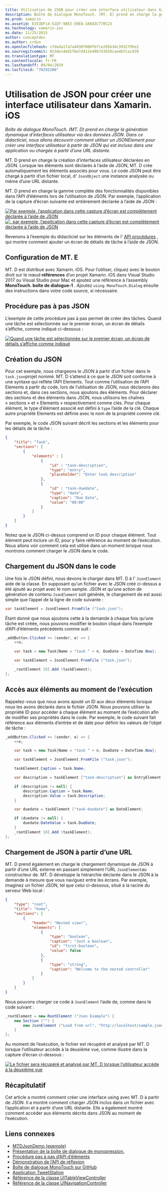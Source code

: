 ```yaml
---
title: Utilisation de JSON pour créer une interface utilisateur dans Xamarin. iOS
description: Boîte de dialogue MonoTouch. (MT. D) prend en charge la génération dynamique d’interfaces utilisateur via des données JSON. Dans ce didacticiel, nous allons découvrir comment utiliser un JSONElement pour créer une interface utilisateur à partir de JSON qui est incluse dans une application ou chargée à partir d’une URL distante.
ms.prod: xamarin
ms.assetid: E353DF14-51D7-98E3-59EA-16683C770C23
ms.technology: xamarin-ios
ms.date: 11/25/2015
author: conceptdev
ms.author: crdun
ms.openlocfilehash: c7deda17a7a4936f000fbfce285b3dc3932795e2
ms.sourcegitcommit: 933de144d1fbe7d412e49b743839cae4bfcac439
ms.translationtype: MT
ms.contentlocale: fr-FR
ms.lasthandoff: 09/04/2019
ms.locfileid: "70292280"
---
```

# <a name="using-json-to-create-a-user-interface-in-xamarinios"></a>Utilisation de JSON pour créer une interface utilisateur dans Xamarin. iOS

_Boîte de dialogue MonoTouch. (MT. D) prend en charge la génération dynamique d’interfaces utilisateur via des données JSON. Dans ce didacticiel, nous allons découvrir comment utiliser un JSONElement pour créer une interface utilisateur à partir de JSON qui est incluse dans une application ou chargée à partir d’une URL distante._

MT. D prend en charge la création d’interfaces utilisateur déclarées en JSON. Lorsque les éléments sont déclarés à l’aide de JSON, MT. D crée automatiquement les éléments associés pour vous. Le code JSON peut être chargé à partir d’un fichier local, d' `JsonObject` une instance analysée ou même d’une URL distante.

MT. D prend en charge la gamme complète des fonctionnalités disponibles dans l’API d’éléments lors de l’utilisation de JSON. Par exemple, l’application de la capture d’écran suivante est entièrement déclarée à l’aide de JSON :

[![](json-element-walkthrough-images/01-load-from-file.png "Par exemple, l’application dans cette capture d’écran est complètement déclarée à l’aide de JSON")](json-element-walkthrough-images/01-load-from-file.png#lightbox) [![](json-element-walkthrough-images/01-load-from-file.png ", par exemple, l’application dans cette capture d’écran est complètement déclarée à l’aide de JSON")](json-element-walkthrough-images/01-load-from-file.png#lightbox)

Revenons à l’exemple du didacticiel sur les éléments de l' [API procédures](~/ios/user-interface/monotouch.dialog/elements-api-walkthrough.md) , qui montre comment ajouter un écran de détails de tâche à l’aide de JSON.

## <a name="setting-up-mtd"></a>Configuration de MT. E

MT. D est distribué avec Xamarin. iOS. Pour l’utiliser, cliquez avec le bouton droit sur le nœud **références** d’un projet Xamarin. iOS dans Visual Studio 2017 ou Visual Studio pour Mac et ajoutez une référence à l’assembly **MonoTouch. boîte de dialogue-1** . Ajoutez `using MonoTouch.Dialog` ensuite des instructions dans votre code source, si nécessaire.

## <a name="json-walkthrough"></a>Procédure pas à pas JSON

L’exemple de cette procédure pas à pas permet de créer des tâches. Quand une tâche est sélectionnée sur le premier écran, un écran de détails s’affiche, comme indiqué ci-dessous :

 [![](json-element-walkthrough-images/03-task-list.png "Quand une tâche est sélectionnée sur le premier écran, un écran de détails s’affiche comme indiqué")](json-element-walkthrough-images/03-task-list.png#lightbox)

## <a name="creating-the-json"></a>Création du JSON

Pour cet exemple, nous chargeons le JSON à partir d’un fichier dans le `task.json`projet nommé. MT. D s’attend à ce que le JSON soit conforme à une syntaxe qui reflète l’API Elements. Tout comme l’utilisation de l’API Elements à partir du code, lors de l’utilisation de JSON, nous déclarons des sections et, dans ces sections, nous ajoutons des éléments. Pour déclarer des sections et des éléments dans JSON, nous utilisons les chaînes « sections » et « Elements » respectivement comme clés. Pour chaque élément, le type d’élément associé est défini à `type` l’aide de la clé. Chaque autre propriété Elements est définie avec le nom de la propriété comme clé.

Par exemple, le code JSON suivant décrit les sections et les éléments pour les détails de la tâche :

```json
{
    "title": "Task",
    "sections": [
        {
            "elements" : [
                {
                    "id" : "task-description",
                    "type": "entry",
                    "placeholder": "Enter task description"
                },
                {
                    "id" : "task-duedate",
                    "type": "date",
                    "caption": "Due Date",
                    "value": "00:00"
                }
            ]
        }
    ]
}
```

Notez que le JSON ci-dessus comprend un ID pour chaque élément. Tout élément peut inclure un ID, pour y faire référence au moment de l’exécution. Nous allons voir comment cela est utilisé dans un moment lorsque nous montrons comment charger le JSON dans le code.

## <a name="loading-the-json-in-code"></a>Chargement du JSON dans le code

Une fois le JSON défini, nous devons le charger dans MT. D à l' `JsonElement` aide de la classe. En supposant qu’un fichier avec le JSON créé ci-dessus a été ajouté au projet avec le nom sample. JSON et qu’une action de génération de contenu `JsonElement` soit générée, le chargement de est aussi simple que l’appel de la ligne de code suivante :

```csharp
var taskElement = JsonElement.FromFile ("task.json");
```

Étant donné que nous ajoutons cette à la demande à chaque fois qu’une tâche est créée, nous pouvons modifier le bouton cliqué dans l’exemple d’API d’éléments précédents comme suit :

```csharp
_addButton.Clicked += (sender, e) => {
    ++n;

    var task = new Task{Name = "task " + n, DueDate = DateTime.Now};

    var taskElement = JsonElement.FromFile ("task.json");

    _rootElement [0].Add (taskElement);
};
```

## <a name="accessing-elements-at-runtime"></a>Accès aux éléments au moment de l’exécution

Rappelez-vous que nous avons ajouté un ID aux deux éléments lorsque nous les avons déclarés dans le fichier JSON. Nous pouvons utiliser la propriété ID pour accéder à chaque élément au moment de l’exécution afin de modifier ses propriétés dans le code. Par exemple, le code suivant fait référence aux éléments d’entrée et de date pour définir les valeurs de l’objet de tâche :

```csharp
_addButton.Clicked += (sender, e) => {
    ++n;

    var task = new Task{Name = "task " + n, DueDate = DateTime.Now};

    var taskElement = JsonElement.FromFile ("task.json");

    taskElement.Caption = task.Name;

    var description = taskElement ["task-description"] as EntryElement;

    if (description != null) {
        description.Caption = task.Name;
        description.Value = task.Description;       
    }

    var duedate = taskElement ["task-duedate"] as DateElement;

    if (duedate != null) {                
        duedate.DateValue = task.DueDate;
    }
    _rootElement [0].Add (taskElement);
};
```

## <a name="loading-json-from-a-url"></a>Chargement de JSON à partir d’une URL

MT. D prend également en charge le chargement dynamique de JSON à partir d’une URL externe en passant simplement l’URL `JsonElement`au constructeur de. MT. D développe la hiérarchie déclarée dans le JSON à la demande à mesure que vous naviguez entre les écrans. Par exemple, imaginez un fichier JSON, tel que celui ci-dessous, situé à la racine du serveur Web local :

```json
{
    "type": "root",
    "title": "home",
    "sections": [
        {
            "header": "Nested view!",
            "elements": [
                {
                    "type": "boolean",
                    "caption": "Just a boolean",
                    "id": "first-boolean",
                    "value": false
                },
                {
                    "type": "string",
                    "caption": "Welcome to the nested controller"
                }
            ]
        }
    ]
}
```

Nous pouvons charger ce code à `JsonElement` l’aide de, comme dans le code suivant :

```csharp
_rootElement = new RootElement ("Json Example") {
    new Section ("") {
        new JsonElement ("Load from url", "http://localhost/sample.json")
    }
};
```

Au moment de l’exécution, le fichier est récupéré et analysé par MT. D lorsque l’utilisateur accède à la deuxième vue, comme illustré dans la capture d’écran ci-dessous :

 [![](json-element-walkthrough-images/04-json-web-example.png "Le fichier sera récupéré et analysé par MT. D lorsque l’utilisateur accède à la deuxième vue")](json-element-walkthrough-images/04-json-web-example.png#lightbox)

## <a name="summary"></a>Récapitulatif

Cet article a montré comment créer une interface using avec MT. D à partir de JSON. Il a montré comment charger JSON inclus dans un fichier avec l’application et à partir d’une URL distante. Elle a également montré comment accéder aux éléments décrits dans JSON au moment de l’exécution.

## <a name="related-links"></a>Liens connexes

- [MTDJsonDemo (exemple)](https://docs.microsoft.com/samples/xamarin/ios-samples/mtdjsondemo)
- [Présentation de la boîte de dialogue de monopression.](~/ios/user-interface/monotouch.dialog/index.md)
- [Procédure pas à pas d’API d’éléments](~/ios/user-interface/monotouch.dialog/elements-api-walkthrough.md)
- [Démonstration de l’API de réflexion](~/ios/user-interface/monotouch.dialog/reflection-api-walkthrough.md)
- [Boîte de dialogue MonoTouch sur GitHub](https://github.com/migueldeicaza/MonoTouch.Dialog)
- [Application TweetStation](https://github.com/migueldeicaza/TweetStation)
- [Référence de la classe UITableViewController](https://developer.apple.com/library/ios/#DOCUMENTATION/UIKit/Reference/UITableViewController_Class/Reference/Reference.html)
- [Référence de la classe UINavigationController](https://developer.apple.com/library/ios/#documentation/UIKit/Reference/UINavigationController_Class/Reference/Reference.html)
